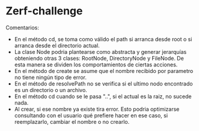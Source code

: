 # Zerf-challenge

Comentarios: 
- En el método cd, se toma como válido el path si arranca desde root o si arranca desde el directorio actual.
- La clase Node podria plantearse como abstracta y generar jerarquías obteniendo otras 3 clases: RootNode, DirectoryNode y FileNode. De esta manera se dividen los comportamientos de ciertas acciones.
- En el método de create se asume que el nombre recibido por parametro no tiene ningún tipo de error.
- En el método de resolvePath no se verifica si el ultimo nodo encontrado es un directorio o un archivo.
- En el método cd cuando se le pasa "..", si el actual es la raiz, no sucede nada.
- Al crear, si ese nombre ya existe tira error. Esto podria optimizarse consultando con el usuario qué prefiere hacer en ese caso, si reemplazarlo, cambiar el nombre o no crearlo. 
